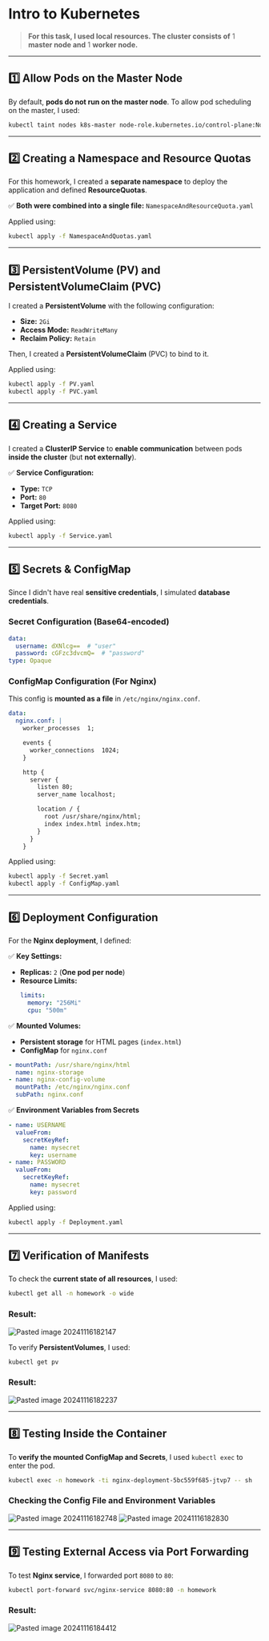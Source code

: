 # **Intro to Kubernetes**

> **For this task, I used local resources. The cluster consists of** 1 **master node and** 1 **worker node.**

---

## **1️⃣ Allow Pods on the Master Node**
By default, **pods do not run on the master node**. To allow pod scheduling on the master, I used:

```sh
kubectl taint nodes k8s-master node-role.kubernetes.io/control-plane:NoSchedule-
```

---

## **2️⃣ Creating a Namespace and Resource Quotas**
For this homework, I created a **separate namespace** to deploy the application and defined **ResourceQuotas**.

✅ **Both were combined into a single file:** `NamespaceAndResourceQuota.yaml`

Applied using:

```sh
kubectl apply -f NamespaceAndQuotas.yaml
```

---

## **3️⃣ PersistentVolume (PV) and PersistentVolumeClaim (PVC)**
I created a **PersistentVolume** with the following configuration:
- **Size:** `2Gi`
- **Access Mode:** `ReadWriteMany`
- **Reclaim Policy:** `Retain`

Then, I created a **PersistentVolumeClaim** (PVC) to bind to it.

Applied using:

```sh
kubectl apply -f PV.yaml
kubectl apply -f PVC.yaml
```

---

## **4️⃣ Creating a Service**
I created a **ClusterIP Service** to **enable communication** between pods **inside the cluster** (but **not externally**).

✅ **Service Configuration:**
- **Type:** `TCP`
- **Port:** `80`
- **Target Port:** `8080`

Applied using:

```sh
kubectl apply -f Service.yaml
```

---

## **5️⃣ Secrets & ConfigMap**
Since I didn't have real **sensitive credentials**, I simulated **database credentials**.

### **Secret Configuration (Base64-encoded)**
```yaml
data:
  username: dXNlcg==  # "user"
  password: cGFzc3dvcmQ=  # "password"
type: Opaque
```

### **ConfigMap Configuration (For Nginx)**
This config is **mounted as a file** in `/etc/nginx/nginx.conf`.

```yaml
data:
  nginx.conf: |
    worker_processes  1;

    events {
      worker_connections  1024;
    }

    http {
      server {
        listen 80;
        server_name localhost;

        location / {
          root /usr/share/nginx/html;
          index index.html index.htm;
        }
      }
    }
```

Applied using:

```sh
kubectl apply -f Secret.yaml
kubectl apply -f ConfigMap.yaml
```

---

## **6️⃣ Deployment Configuration**
For the **Nginx deployment**, I defined:

✅ **Key Settings:**
- **Replicas:** `2` (**One pod per node**)
- **Resource Limits:**
  ```yaml
  limits:
    memory: "256Mi"
    cpu: "500m"
  ```

✅ **Mounted Volumes:**
- **Persistent storage** for HTML pages (`index.html`)
- **ConfigMap** for `nginx.conf`

```yaml
- mountPath: /usr/share/nginx/html
  name: nginx-storage
- name: nginx-config-volume
  mountPath: /etc/nginx/nginx.conf
  subPath: nginx.conf
```

✅ **Environment Variables from Secrets**
```yaml
- name: USERNAME
  valueFrom:
    secretKeyRef:
      name: mysecret
      key: username
- name: PASSWORD
  valueFrom:
    secretKeyRef:
      name: mysecret
      key: password
```

Applied using:

```sh
kubectl apply -f Deployment.yaml
```

---

## **7️⃣ Verification of Manifests**
To check the **current state of all resources**, I used:

```sh
kubectl get all -n homework -o wide
```

### **Result:**
![Pasted image 20241116182147](https://github.com/user-attachments/assets/799bc460-bf66-45f2-9ff6-62fd599b9a03)

To verify **PersistentVolumes**, I used:

```sh
kubectl get pv
```

### **Result:**
![Pasted image 20241116182237](https://github.com/user-attachments/assets/5e6e80bf-a295-4fec-a854-fd6cc07666a4)

---

## **8️⃣ Testing Inside the Container**
To **verify the mounted ConfigMap and Secrets**, I used `kubectl exec` to enter the pod.

```sh
kubectl exec -n homework -ti nginx-deployment-5bc559f685-jtvp7 -- sh
```

### **Checking the Config File and Environment Variables**
![Pasted image 20241116182748](https://github.com/user-attachments/assets/6cfad895-0625-44bc-9587-b05b1b244051)
![Pasted image 20241116182830](https://github.com/user-attachments/assets/ed62151e-bafd-4e4b-8263-89c4f7cd81e4)

---

## **9️⃣ Testing External Access via Port Forwarding**
To test **Nginx service**, I forwarded port `8080` to `80`:

```sh
kubectl port-forward svc/nginx-service 8080:80 -n homework
```

### **Result:**
![Pasted image 20241116184412](https://github.com/user-attachments/assets/66f5405e-060e-4d33-bab7-86c7ce1ba7af)